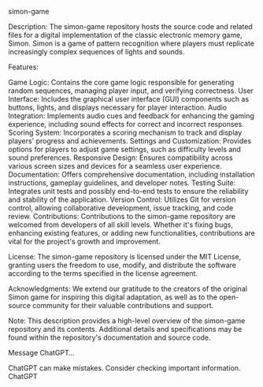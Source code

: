  simon-game

Description:
The simon-game repository hosts the source code and related files for a digital implementation of the classic electronic memory game, Simon. Simon is a game of pattern recognition where players must replicate increasingly complex sequences of lights and sounds.

Features:

Game Logic: Contains the core game logic responsible for generating random sequences, managing player input, and verifying correctness.
User Interface: Includes the graphical user interface (GUI) components such as buttons, lights, and displays necessary for player interaction.
Audio Integration: Implements audio cues and feedback for enhancing the gaming experience, including sound effects for correct and incorrect responses.
Scoring System: Incorporates a scoring mechanism to track and display players' progress and achievements.
Settings and Customization: Provides options for players to adjust game settings, such as difficulty levels and sound preferences.
Responsive Design: Ensures compatibility across various screen sizes and devices for a seamless user experience.
Documentation: Offers comprehensive documentation, including installation instructions, gameplay guidelines, and developer notes.
Testing Suite: Integrates unit tests and possibly end-to-end tests to ensure the reliability and stability of the application.
Version Control: Utilizes Git for version control, allowing collaborative development, issue tracking, and code review.
Contributions:
Contributions to the simon-game repository are welcomed from developers of all skill levels. Whether it's fixing bugs, enhancing existing features, or adding new functionalities, contributions are vital for the project's growth and improvement.

License:
The simon-game repository is licensed under the MIT License, granting users the freedom to use, modify, and distribute the software according to the terms specified in the license agreement.

Acknowledgments:
We extend our gratitude to the creators of the original Simon game for inspiring this digital adaptation, as well as to the open-source community for their valuable contributions and support.

Note: This description provides a high-level overview of the simon-game repository and its contents. Additional details and specifications may be found within the repository's documentation and source code.





Message ChatGPT…

ChatGPT can make mistakes. Consider checking important information.
ChatGPT

